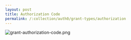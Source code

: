```yaml
---
layout: post
title: Authorization Code
permalink: /:collection/auth0/grant-types/authorization
---
```


![grant-authorization-code.png]({{site.cdn}}/auth0/grant-authorization-code.png)
